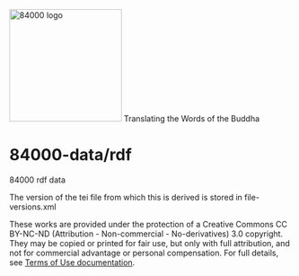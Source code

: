<img src="https://cached-fe.84000.co/imgs/logo.svg" alt="84000 logo" width="200"/>
Translating the Words of the Buddha

# 84000-data/rdf

84000 rdf data

The version of the tei file from which this is derived is stored in file-versions.xml

These works are provided under the protection of a Creative Commons CC BY-NC-ND (Attribution - Non-commercial - No-derivatives) 3.0 copyright. They may be copied or printed for fair use, but only with full attribution, and not for commercial advantage or personal compensation. For full details, see [Terms of Use documentation](https://github.com/84000/all-data/blob/master/Terms_of_Use.md).